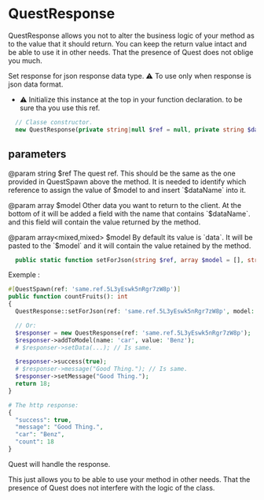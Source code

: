 # QuestResponse

QuestResponse allows you not to alter the business logic of your method as to the value that it should return. You can keep the return value intact and be able to use it in other needs. That the presence of Quest does not oblige you much.

Set response for json response data type.
⚠️ To use only when response is json data format.

- ⚠️ Initialize this instance at the top in your function declaration.
to be sure tha you use this ref.

```php
  // Classe constructor.
  new QuestResponse(private string|null $ref = null, private string $dataName = 'data')
```

## parameters

@param string $ref The quest ref. This should be the same as the one provided in QuestSpawn above the method. It is needed to identify which reference to assign the value of $model to and insert `$dataName` into it.

@param array $model Other data you want to return to the client. At the bottom of it will be added a field with the name that contains `$dataName`. and this field will contain the value returned by the method.

@param array<mixed,mixed> $model By default its value is `data`. It will be pasted to the `$model` and it will contain the value retained by the method.

```php
  public static function setForJson(string $ref, array $model = [], string $dataName = 'data'): QuestResponse
```

Exemple :

```php
#[QuestSpawn(ref: 'same.ref.5L3yEswk5nRgr7zW8p')]
public function countFruits(): int
{
  QuestResponse::setForJson(ref: 'same.ref.5L3yEswk5nRgr7zW8p', model: ['success' => true], dataName: 'count');

  // Or:
  $responser = new QuestResponse(ref: 'same.ref.5L3yEswk5nRgr7zW8p');
  $responser->addToModel(name: 'car', value: 'Benz');
  # $responser->setData(...); // Is same.

  $responser->success(true);
  # $responser->message("Good Thing."); // Is same.
  $responser->setMessage("Good Thing.");
  return 18;
}

# The http response:
{
  "success": true,
  "message": "Good Thing.",
  "car": "Benz",
  "count": 18
}
```

Quest will handle the response.

This just allows you to be able to use your method in other needs. That the presence of Quest does not interfere with the logic of the class.
